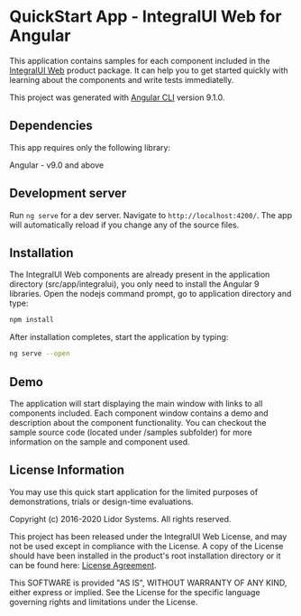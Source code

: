 # QuickStart App - IntegralUI Web for Angular

This application contains samples for each component included in the [IntegralUI Web](http://www.lidorsystems.com/products/web/studio/) product package. It can help you to get started quickly with learning about the components and write tests immediatelly.

This project was generated with [Angular CLI](https://github.com/angular/angular-cli) version 9.1.0.

## Dependencies

This app requires only the following library:

Angular - v9.0 and above

## Development server

Run `ng serve` for a dev server. Navigate to `http://localhost:4200/`. The app will automatically reload if you change any of the source files.

## Installation

The IntegralUI Web components are already present in the application directory (src/app/integralui), you only need to install the Angular 9 libraries. Open the nodejs command prompt, go to application directory and type: 

```bash
npm install
```

After installation completes, start the application by typing:

```bash
ng serve --open
```

## Demo

The application will start displaying the main window with links to all components included. Each component window contains a demo and description about the component functionality. You can checkout the sample source code (located under /samples subfolder) for more information on the sample and component used.


## License Information

You may use this quick start application for the limited purposes of demonstrations, trials or design-time evaluations.

Copyright (c) 2016-2020 Lidor Systems. All rights reserved.

This project has been released under the IntegralUI Web License, and may not be used except in compliance with the License.
A copy of the License should have been installed in the product's root installation directory or it can be found here: [License Agreement](http://www.lidorsystems.com/products/web/studio/license-agreement.aspx).

This SOFTWARE is provided "AS IS", WITHOUT WARRANTY OF ANY KIND, either express or implied. See the License for the specific language governing rights and limitations under the License.

